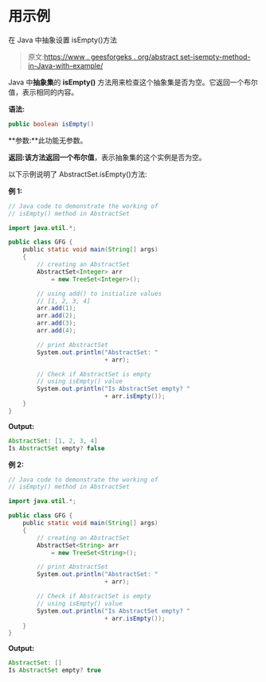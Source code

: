 # 用示例

在 Java 中抽象设置 isEmpty()方法

> 原文:[https://www . geesforgeks . org/abstract set-isempty-method-in-Java-with-example/](https://www.geeksforgeeks.org/abstractset-isempty-method-in-java-with-example/)

Java 中**抽象集**的 **isEmpty()** 方法用来检查这个抽象集是否为空。它返回一个布尔值，表示相同的内容。

**语法:**

```java
public boolean isEmpty()
```

**参数:**此功能无参数。

**返回:**该方法返回一个**布尔值**，表示抽象集的这个实例是否为空。

以下示例说明了 AbstractSet.isEmpty()方法:

**例 1:**

```java
// Java code to demonstrate the working of
// isEmpty() method in AbstractSet

import java.util.*;

public class GFG {
    public static void main(String[] args)
    {
        // creating an AbstractSet
        AbstractSet<Integer> arr
            = new TreeSet<Integer>();

        // using add() to initialize values
        // [1, 2, 3, 4]
        arr.add(1);
        arr.add(2);
        arr.add(3);
        arr.add(4);

        // print AbstractSet
        System.out.println("AbstractSet: "
                           + arr);

        // Check if AbstractSet is empty
        // using isEmpty() value
        System.out.println("Is AbstractSet empty? "
                           + arr.isEmpty());
    }
}
```

**Output:**

```java
AbstractSet: [1, 2, 3, 4]
Is AbstractSet empty? false

```

**例 2:**

```java
// Java code to demonstrate the working of
// isEmpty() method in AbstractSet

import java.util.*;

public class GFG {
    public static void main(String[] args)
    {
        // creating an AbstractSet
        AbstractSet<String> arr
            = new TreeSet<String>();

        // print AbstractSet
        System.out.println("AbstractSet: "
                           + arr);

        // Check if AbstractSet is empty
        // using isEmpty() value
        System.out.println("Is AbstractSet empty? "
                           + arr.isEmpty());
    }
}
```

**Output:**

```java
AbstractSet: []
Is AbstractSet empty? true

```